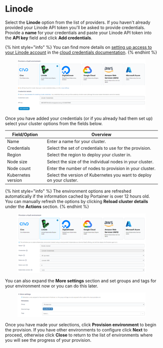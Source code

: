 # Linode

Select the **Linode** option from the list of providers. If you haven't already provided your Linode API token you'll be asked to provide credentials. Provide a **name** for your credentials and paste your Linode API token into the **API key** field and click **Add credentials**.

{% hint style="info" %}
You can find more details on [setting up access to your Linode account](../../../../admin/settings/cloud/linode.md) in the [cloud credentials documentation](../../../../admin/settings/cloud/).
{% endhint %}

<figure><img src="../../../../.gitbook/assets/2.15-kaas-creds-linode.png" alt=""><figcaption></figcaption></figure>

Once you have added your credentials (or if you already had them set up) select your cluster options from the fields below.

| Field/Option       | Overview                                                             |
| ------------------ | -------------------------------------------------------------------- |
| Name               | Enter a name for your cluster.                                       |
| Credentials        | Select the set of credentials to use for the provision.              |
| Region             | Select the region to deploy your cluster in.                         |
| Node size          | Select the size of the individual nodes in your cluster.             |
| Node count         | Enter the number of nodes to provision in your cluster.              |
| Kubernetes version | Select the version of Kubernetes you want to deploy on your cluster. |

{% hint style="info" %}
The environment options are refreshed automatically if the information cached by Portainer is over 12 hours old. You can manually refresh the options by clicking **Reload cluster details** under the **Actions** section.
{% endhint %}

<figure><img src="../../../../.gitbook/assets/2.15-kaas-provision-linode.png" alt=""><figcaption></figcaption></figure>

You can also expand the **More settings** section and set groups and tags for your environment now or you can do this later.

<figure><img src="../../../../.gitbook/assets/2.15-kaas-provision-moresettings.png" alt=""><figcaption></figcaption></figure>

Once you have made your selections, click **Provision environment** to begin the provision. If you have other environments to configure click **Next** to proceed, otherwise click **Close** to return to the list of environments where you will see the progress of your provision.
